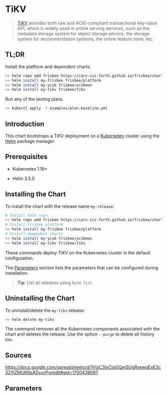 # TiKV

> [TiKV](https://tikv.org/) provides both raw and ACID-compliant transactional key-value API, which is widely used in online serving services,
> such as the metadata storage system for object storage service, the storage system for recommendation systems, the
> online feature store, etc.

## TL;DR

Install the platform and dependent charts.

```bash
>> helm repo add frisbee https://carv-ics-forth.github.io/frisbee/charts
>> helm install my-frisbee frisbee/platform
>> helm install my-ycsb frisbee/ycsbmon
>> helm install my-tikv frisbee/tikv
```

Run any of the testing plans.

```bash
>> kubectl apply -f examples/plan.baseline.yml 
```

## Introduction

This chart bootstraps a TiKV deployment on a [Kubernetes](http://kubernetes.io) cluster using
the [Helm](https://helm.sh) package manager.

## Prerequisites

- Kubernetes 1.19+

- Helm 3.5.0

## Installing the Chart

To install the chart with the release name `my-release`:

```bash
# Install helm repo
>> helm repo add frisbee https://carv-ics-forth.github.io/frisbee/charts
# Install Frisbee platform
>> helm install my-frisbee frisbee/platform
# Install dependent charts
>> helm install my-ycsb frisbee/ycsbmon
>> helm install my-tikv frisbee/tikv
```

These commands deploy TiKV on the Kubernetes cluster in the default configuration.

The [Parameters](#parameters) section lists the parameters that can be configured during installation.

> **Tip**: List all releases using `helm list`

## Uninstalling the Chart

To uninstall/delete the `my-tikv` release:

```bash
>> helm delete my-tikv
```

The command removes all the Kubernetes components associated with the chart and deletes the release. Use the
option `--purge` to delete all history too.

## Sources

https://docs.google.com/spreadsheets/d/1VjzC3IxCiqGQmSUgRxewgExE3c32YiZMUKNsKDuvrPg/edit#gid=1700439087


## Parameters
